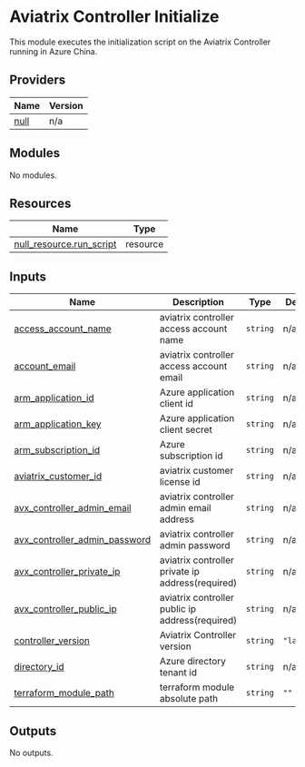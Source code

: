 # Aviatrix Controller Initialize

This module executes the initialization script on the Aviatrix Controller running in Azure China.

## Providers

| Name | Version |
|------|---------|
| <a name="provider_null"></a> [null](#provider\_null) | n/a |

## Modules

No modules.

## Resources

| Name | Type |
|------|------|
| [null_resource.run_script](https://registry.terraform.io/providers/hashicorp/null/latest/docs/resources/resource) | resource |

## Inputs

| Name | Description | Type | Default | Required |
|------|-------------|------|---------|:--------:|
| <a name="input_access_account_name"></a> [access\_account\_name](#input\_access\_account\_name) | aviatrix controller access account name | `string` | n/a | yes |
| <a name="input_account_email"></a> [account\_email](#input\_account\_email) | aviatrix controller access account email | `string` | n/a | yes |
| <a name="input_arm_application_id"></a> [arm\_application\_id](#input\_arm\_application\_id) | Azure application client id | `string` | n/a | yes |
| <a name="input_arm_application_key"></a> [arm\_application\_key](#input\_arm\_application\_key) | Azure application client secret | `string` | n/a | yes |
| <a name="input_arm_subscription_id"></a> [arm\_subscription\_id](#input\_arm\_subscription\_id) | Azure subscription id | `string` | n/a | yes |
| <a name="input_aviatrix_customer_id"></a> [aviatrix\_customer\_id](#input\_aviatrix\_customer\_id) | aviatrix customer license id | `string` | n/a | yes |
| <a name="input_avx_controller_admin_email"></a> [avx\_controller\_admin\_email](#input\_avx\_controller\_admin\_email) | aviatrix controller admin email address | `string` | n/a | yes |
| <a name="input_avx_controller_admin_password"></a> [avx\_controller\_admin\_password](#input\_avx\_controller\_admin\_password) | aviatrix controller admin password | `string` | n/a | yes |
| <a name="input_avx_controller_private_ip"></a> [avx\_controller\_private\_ip](#input\_avx\_controller\_private\_ip) | aviatrix controller private ip address(required) | `string` | n/a | yes |
| <a name="input_avx_controller_public_ip"></a> [avx\_controller\_public\_ip](#input\_avx\_controller\_public\_ip) | aviatrix controller public ip address(required) | `string` | n/a | yes |
| <a name="input_controller_version"></a> [controller\_version](#input\_controller\_version) | Aviatrix Controller version | `string` | `"latest"` | no |
| <a name="input_directory_id"></a> [directory\_id](#input\_directory\_id) | Azure directory tenant id | `string` | n/a | yes |
| <a name="input_terraform_module_path"></a> [terraform\_module\_path](#input\_terraform\_module\_path) | terraform module absolute path | `string` | `""` | no |

## Outputs

No outputs.
